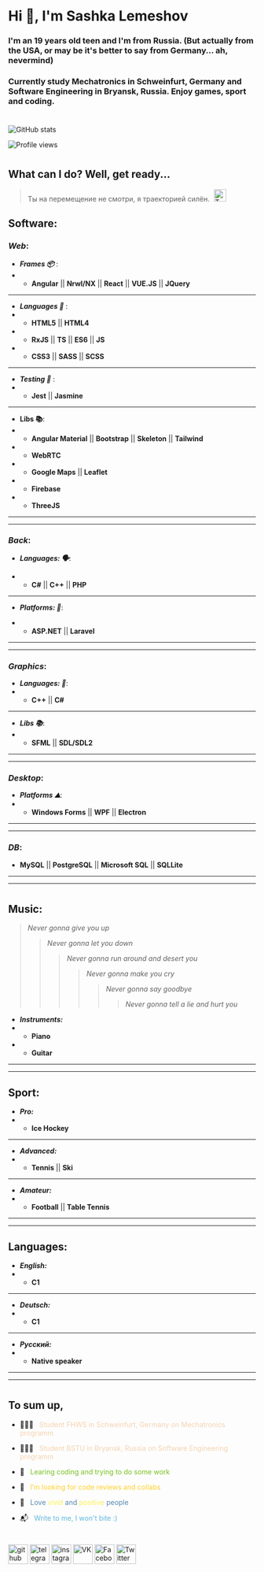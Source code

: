 # Hi 👋, I'm Sashka Lemeshov

### I'm an 19 years old teen and I'm from Russia. (But actually from the USA, or may be it's better to say from Germany... ah, nevermind)

### Currently study Mechatronics in Schweinfurt, Germany and Software Engineering in Bryansk, Russia. Enjoy games, sport and coding.

#

![GitHub stats](https://github-readme-stats.vercel.app/api?username=Allemeshov&show_icons=true)

![Profile views](https://gpvc.arturio.dev/Allemeshov)

#

## What can I do? Well, get ready...

> Ты на перемещение не смотри, я траекторией силён. [<img src='https://cdn.jsdelivr.net/npm/simple-icons@3.0.1/icons/twitter.svg' style='margin-bottom:-5px; margin-left:5px; ' alt='Twitter' height='25'>](https://twitter.com/xl_mathsteachka/status/1410623674240151554)

## **Software**:

### _**Web**_:

- _**Frames 📦**_ :
- - **Angular** || **Nrwl/NX** || **React** || **VUE.JS** || **JQuery**

---

- _**Languages 🫦**_ :
- - **HTML5** || **HTML4**
- - **RxJS** || **TS** || **ES6** || **JS**
- - **CSS3** || **SASS** || **SCSS**

---

- _**Testing 🦾**_ :
- - **Jest** || **Jasmine**

---

- **Libs 📚**:
- - **Angular Material** || **Bootstrap** || **Skeleton** || **Tailwind**
- - **WebRTC**
- - **Google Maps** || **Leaflet**
- - **Firebase**
- - **ThreeJS**

---

---

### _**Back**_:

- _**Languages: 🗣**_:

- - **C#** || **C++** || **PHP**

---

- _**Platforms: 🚉**_:

- - **ASP.NET** || **Laravel**

---

---

### _**Graphics**_:

- _**Languages: 🙊**_:
- - **C++** || **C#**

---

- _**Libs 📚**_:
- - **SFML** || **SDL/SDL2**

---

---

### _**Desktop**_:

- _**Platforms ⛰**_:
- - **Windows Forms** || **WPF** || **Electron**

---

---

### _**DB**_:

- **MySQL** || **PostgreSQL** || **Microsoft SQL** || **SQLLite**

---

---

#

## **Music**:

> _Never gonna give you up_
>
> > _Never gonna let you down_
> >
> > > _Never gonna run around and desert you_
> > >
> > > > _Never gonna make you cry_
> > > >
> > > > > _Never gonna say goodbye_
> > > > >
> > > > > > _Never gonna tell a lie and hurt you_

- **_Instruments:_**
- - **Piano**
- - **Guitar**

---

---

## **Sport**:

- **_Pro:_**
- - **Ice Hockey**

---

- **_Advanced:_**
- - **Tennis** || **Ski**

---

- **_Amateur:_**
- - **Football** || **Table Tennis**

---

---

## **Languages**:

- _**English:**_
- - **C1**

---

- _**Deutsch:**_
- - **C1**

---

- _**Русский:**_
- - **Native speaker**

---

---

#

## To sum up,

- 👨🏻‍🎓 &nbsp;&nbsp;<span style="color: rgb(245,210,176)">Student FHWS in Schweinfurt, Germany on Mechatronics programm</span>

- 👨🏻‍🎓 &nbsp;&nbsp;<span style="color: rgb(245,210,176)">Student BSTU in Bryansk, Russia on Software Engineering programm</span>

- 🌱 &nbsp;&nbsp;<span style="color: rgb(120,194,32)">Learing coding and trying to do some work</span>

- 🤔 &nbsp;&nbsp;<span style="color: rgb(255,209,45)">I’m looking for code reviews and collabs</span>
- 🌠 &nbsp;&nbsp;<span style="color: rgb(84,133,174)">Love <span style="color: rgb(252,240,85)">vivid</span> and <span style="color: rgb(252,240,85)">positive</span> people</span>
- 📬 &nbsp;&nbsp;<span style="color: rgb(98,182,220)">Write to me, I won't bite :)</span>

#

[<img src='https://cdn.jsdelivr.net/npm/simple-icons@3.0.1/icons/github.svg' alt='github' height='40'>](https://github.com/Allemeshov) [<img src='https://cdn.jsdelivr.net/npm/simple-icons@3.0.1/icons/telegram.svg' alt='telegram' height='40'>](https://t.me/aya_lemesh) [<img src='https://cdn.jsdelivr.net/npm/simple-icons@3.0.1/icons/instagram.svg' alt='instagram' height='40'>](https://www.instagram.com/__15_lemeshkun/) [<img src='https://cdn.jsdelivr.net/npm/simple-icons@3.0.1/icons/vk.svg' alt='VK' height='40'>](https://vk.com/lemesh_kun) [<img src='https://cdn.jsdelivr.net/npm/simple-icons@3.0.1/icons/facebook.svg' alt='Facebook' height='40'>](https://www.facebook.com/alexander.lemeshov) [<img src='https://cdn.jsdelivr.net/npm/simple-icons@3.0.1/icons/twitter.svg' alt='Twitter' height='40'>](https://twitter.com/xl_mathsteachka)
